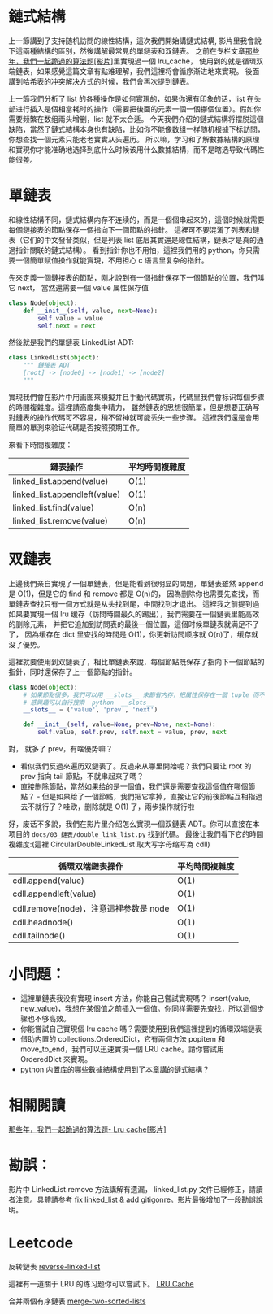 # 鏈式結構

上一節講到了支持随机訪問的線性結構，這次我們開始講鏈式結構, 影片里我會說下這兩種結構的區别，然後講解最常見的單鏈表和双鏈表。
之前在专栏文章[那些年，我們一起跪過的算法题[影片]](https://zhuanlan.zhihu.com/p/35175401)里實現過一個 lru_cache，
使用到的就是循環双端鏈表，如果感覺這篇文章有點难理解，我們這裡将會循序渐进地來實現。
後面講到哈希表的冲突解决方式的时候，我們會再次提到鏈表。

上一節我們分析了 list 的各種操作是如何實現的，如果你還有印象的话，list
在头部进行插入是個相當耗时的操作（需要把後面的元素一個一個挪個位置）。假如你需要频繁在数组兩头增删，list 就不太合适。
今天我們介绍的鏈式結構将摆脱這個缺陷，當然了鏈式結構本身也有缺陷，比如你不能像数组一样随机根據下标訪問，你想查找一個元素只能老老實實从头遍历。
所以嘛，学习和了解數據結構的原理和實現你才能准确地选择到底什么时候该用什么數據結構，而不是瞎选导致代碼性能很差。


# 單鏈表
和線性結構不同，鏈式結構内存不连续的，而是一個個串起來的，這個时候就需要每個鏈接表的節點保存一個指向下一個節點的指針。
這裡可不要混淆了列表和鏈表（它们的中文發音类似，但是列表 list 底层其實還是線性結構，鏈表才是真的通過指針關联的鏈式結構）。
看到指針你也不用怕，這裡我們用的 python，你只需要一個簡單赋值操作就能實現，不用担心 c 语言里复杂的指針。

先來定義一個鏈接表的節點，刚才說到有一個指針保存下一個節點的位置，我們叫它 next， 當然還需要一個 value 属性保存值

```py
class Node(object):
    def __init__(self, value, next=None):
        self.value = value
        self.next = next
```
然後就是我們的單鏈表 LinkedList ADT:

```py
class LinkedList(object):
    """ 鏈接表 ADT
    [root] -> [node0] -> [node1] -> [node2]
    """
```
實現我們會在影片中用画图來模擬并且手動代碼實現，代碼里我們會标识每個步骤的時間複雜度。這裡請高度集中精力，
雖然鏈表的思想很簡單，但是想要正确写對鏈表的操作代碼可不容易，稍不留神就可能丢失一些步骤。
這裡我們還是會用簡單的單測來验证代碼是否按照预期工作。

來看下時間複雜度：

鏈表操作                      | 平均時間複雜度 |
------------------------------|----------------|
linked_list.append(value)     | O(1)           |
linked_list.appendleft(value) | O(1)           |
linked_list.find(value)       | O(n)           |
linked_list.remove(value)     | O(n)           |


# 双鏈表
上邊我們亲自實現了一個單鏈表，但是能看到很明显的問題，單鏈表雖然 append 是 O(1)，但是它的 find 和 remove 都是 O(n)的，
因為删除你也需要先查找，而單鏈表查找只有一個方式就是从头找到尾，中間找到才退出。
這裡我之前提到過如果要實現一個 lru 缓存（訪問時間最久的踢出），我們需要在一個鏈表里能高效的删除元素，
并把它追加到訪問表的最後一個位置，這個时候單鏈表就满足不了了，
因為缓存在 dict 里查找的時間是 O(1)，你更新訪問顺序就 O(n)了，缓存就没了優势。

這裡就要使用到双鏈表了，相比單鏈表來說，每個節點既保存了指向下一個節點的指針，同时還保存了上一個節點的指針。

```py
class Node(object):
    # 如果節點很多，我們可以用 __slots__ 來節省内存，把属性保存在一個 tuple 而不是 dict 里
    # 感興趣可以自行搜索  python  __slots__
    __slots__ = ('value', 'prev', 'next')

    def __init__(self, value=None, prev=None, next=None):
        self.value, self.prev, self.next = value, prev, next
```

對， 就多了 prev，有啥優势嘛？

- 看似我們反過來遍历双鏈表了。反過來从哪里開始呢？我們只要让 root 的 prev 指向 tail 節點，不就串起來了嗎？
- 直接删除節點，當然如果给的是一個值，我們還是需要查找這個值在哪個節點？ - 但是如果给了一個節點，我們把它拿掉，直接让它的前後節點互相指過去不就行了？哇欧，删除就是 O(1) 了，兩步操作就行啦

好，废话不多說，我們在影片里介绍怎么實現一個双鏈表 ADT。你可以直接在本项目的 `docs/03_鏈表/double_link_list.py` 找到代碼。
最後让我們看下它的時間複雜度:(這裡 CircularDoubleLinkedList 取大写字母缩写為 cdll)

循環双端鏈表操作                       | 平均時間複雜度 |
---------------------------------------|----------------|
cdll.append(value)                     | O(1)           |
cdll.appendleft(value)                 | O(1)           |
cdll.remove(node)，注意這裡参数是 node | O(1)           |
cdll.headnode()                        | O(1)           |
cdll.tailnode()                        | O(1)           |


# 小問題：
- 這裡單鏈表我没有實現 insert 方法，你能自己嘗試實現嗎？  insert(value, new_value)，我想在某個值之前插入一個值。你同样需要先查找，所以這個步骤也不够高效。
- 你能嘗試自己實現個 lru cache 嗎？需要使用到我們這裡提到的循環双端鏈表
- 借助内置的 collections.OrderedDict，它有兩個方法 popitem 和 move_to_end，我們可以迅速實現一個 LRU cache。請你嘗試用 OrderedDict 來實現。
- python 内置库的哪些數據結構使用到了本章講的鏈式結構？


# 相關閱讀

[那些年，我們一起跪過的算法题- Lru cache[影片]](https://zhuanlan.zhihu.com/p/35175401)

# 勘誤：

影片中 LinkedList.remove 方法講解有遗漏， linked_list.py 文件已經修正，請讀者注意。具體請参考 [fix linked_list & add gitigonre](https://github.com/PegasusWang/python_data_structures_and_algorithms/pull/3)。影片最後增加了一段勘誤說明。

# Leetcode

反转鏈表 [reverse-linked-list](https://leetcode.com/problems/reverse-linked-list/)

這裡有一道關于 LRU 的练习题你可以嘗試下。
[LRU Cache](https://leetcode.com/problems/lru-cache/description/)

合并兩個有序鏈表 [merge-two-sorted-lists](/https://leetcode.com/problems/merge-two-sorted-lists/submissions/)
